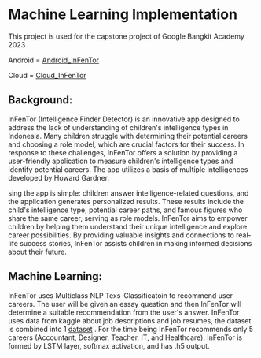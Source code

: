 # Machine Learning Implementation


This project is used for the capstone project of Google Bangkit Academy 2023


Android = [Android_InFenTor](https://github.com/IchsanAlfian/InfentorApps/tree/Mobile-Development)

Cloud = [Cloud_InFenTor](https://github.com/IchsanAlfian/InfentorApps/tree/Cloud-Computing)


## **Background**:

InFenTor (Intelligence Finder Detector) is an innovative app designed to address the lack of understanding of children's intelligence types in Indonesia. Many children struggle with determining their potential careers and choosing a role model, which are crucial factors for their success. In response to these challenges, InFenTor offers a solution by providing a user-friendly application to measure children's intelligence types and identify potential careers. The app utilizes a basis of multiple intelligences developed by Howard Gardner. 


sing the app is simple: children answer intelligence-related questions, and the application generates personalized results. These results include the child's intelligence type, potential career paths, and famous figures who share the same career, serving as role models. InFenTor aims to empower children by helping them understand their unique intelligence and explore career possibilities. By providing valuable insights and connections to real-life success stories, InFenTor assists children in making informed decisions about their future. 

## **Machine Learning**:
InFenTor uses Multiclass NLP Texs-Classificatoin to recommend user careers. The user will be given an essay question and then InFenTor will determine a suitable recommendation from the user's answer. InFenTor uses data from kaggle about job descriptions and job resumes, the dataset is combined into 1 [dataset](https://github.com/IchsanAlfian/InfentorApps/blob/Machine-Learning/Dataset_InFenTor.xlsx) . For the time being InFenTor recommends only 5 careers (Accountant, Designer, Teacher, IT, and Healthcare). InFenTor is formed by LSTM layer, softmax activation, and has .h5 output. 

    

